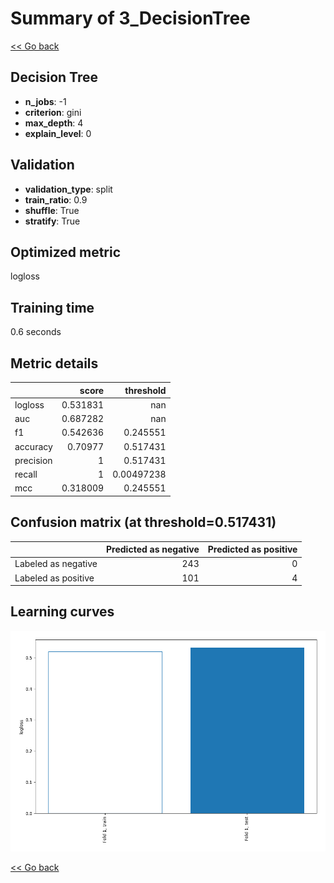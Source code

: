 # Summary of 3_DecisionTree

[<< Go back](../README.md)


## Decision Tree
- **n_jobs**: -1
- **criterion**: gini
- **max_depth**: 4
- **explain_level**: 0

## Validation
 - **validation_type**: split
 - **train_ratio**: 0.9
 - **shuffle**: True
 - **stratify**: True

## Optimized metric
logloss

## Training time

0.6 seconds

## Metric details
|           |    score |    threshold |
|:----------|---------:|-------------:|
| logloss   | 0.531831 | nan          |
| auc       | 0.687282 | nan          |
| f1        | 0.542636 |   0.245551   |
| accuracy  | 0.70977  |   0.517431   |
| precision | 1        |   0.517431   |
| recall    | 1        |   0.00497238 |
| mcc       | 0.318009 |   0.245551   |


## Confusion matrix (at threshold=0.517431)
|                     |   Predicted as negative |   Predicted as positive |
|:--------------------|------------------------:|------------------------:|
| Labeled as negative |                     243 |                       0 |
| Labeled as positive |                     101 |                       4 |

## Learning curves
![Learning curves](learning_curves.png)

[<< Go back](../README.md)
